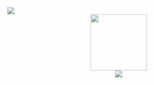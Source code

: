 <img src="https://komarev.com/ghpvc/?username=XLryan246&color=blueviolet&style=flat">
<div align='center'>
    <a href="https://github.com/XLryan246">
    <img src='https://github.com/dotOttoni/ArthurHydr/blob/main/hacker-25897.png' height='128px' weidth'128px' target="_blank"><br>
    <img src="https://readme-typing-svg.herokuapp.com?color=%23B836F7&center=true&vCenter=true&multiline=true&width=500&height=65&lines=hey+dude!;My+name+is+Ryan%2C+and+I'm+a+Pentester">
</div>
    
